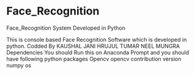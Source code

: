 # Face_Recognition
Face_Recognition System Developed in Python



This is console based Face Recognition Software which is developed in python.
Codded By KAUSHAL JANI
          HRUJUL TUMAR
          NEEL MUNGRA
Dependencies
You should Run this on Anaconda Prompt
and you should have  following python packages
Opencv
opencv contribution version
numpy
os
